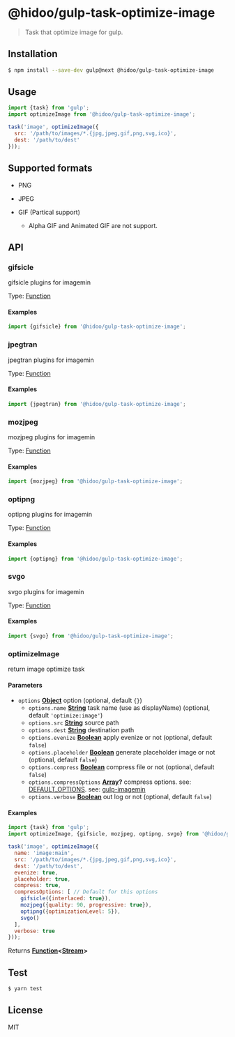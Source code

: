 # @hidoo/gulp-task-optimize-image

> Task that optimize image for gulp.

## Installation

```sh
$ npm install --save-dev gulp@next @hidoo/gulp-task-optimize-image
```

## Usage

```js
import {task} from 'gulp';
import optimizeImage from '@hidoo/gulp-task-optimize-image';

task('image', optimizeImage({
  src: '/path/to/images/*.{jpg,jpeg,gif,png,svg,ico}',
  dest: '/path/to/dest'
}));
```

## Supported formats

-   PNG
-   JPEG
-   GIF (Partical support)

    -   Alpha GIF and Animated GIF are not support.

## API

<!-- Generated by documentation.js. Update this documentation by updating the source code. -->

### gifsicle

gifsicle plugins for imagemin

Type: [Function](https://developer.mozilla.org/docs/Web/JavaScript/Reference/Statements/function)

#### Examples

```javascript
import {gifsicle} from '@hidoo/gulp-task-optimize-image';
```

### jpegtran

jpegtran plugins for imagemin

Type: [Function](https://developer.mozilla.org/docs/Web/JavaScript/Reference/Statements/function)

#### Examples

```javascript
import {jpegtran} from '@hidoo/gulp-task-optimize-image';
```

### mozjpeg

mozjpeg plugins for imagemin

Type: [Function](https://developer.mozilla.org/docs/Web/JavaScript/Reference/Statements/function)

#### Examples

```javascript
import {mozjpeg} from '@hidoo/gulp-task-optimize-image';
```

### optipng

optipng plugins for imagemin

Type: [Function](https://developer.mozilla.org/docs/Web/JavaScript/Reference/Statements/function)

#### Examples

```javascript
import {optipng} from '@hidoo/gulp-task-optimize-image';
```

### svgo

svgo plugins for imagemin

Type: [Function](https://developer.mozilla.org/docs/Web/JavaScript/Reference/Statements/function)

#### Examples

```javascript
import {svgo} from '@hidoo/gulp-task-optimize-image';
```

### optimizeImage

return image optimize task

#### Parameters

-   `options` **[Object](https://developer.mozilla.org/docs/Web/JavaScript/Reference/Global_Objects/Object)** option (optional, default `{}`)
    -   `options.name` **[String](https://developer.mozilla.org/docs/Web/JavaScript/Reference/Global_Objects/String)** task name (use as displayName) (optional, default `'optimize:image'`)
    -   `options.src` **[String](https://developer.mozilla.org/docs/Web/JavaScript/Reference/Global_Objects/String)** source path
    -   `options.dest` **[String](https://developer.mozilla.org/docs/Web/JavaScript/Reference/Global_Objects/String)** destination path
    -   `options.evenize` **[Boolean](https://developer.mozilla.org/docs/Web/JavaScript/Reference/Global_Objects/Boolean)** apply evenize or not (optional, default `false`)
    -   `options.placeholder` **[Boolean](https://developer.mozilla.org/docs/Web/JavaScript/Reference/Global_Objects/Boolean)** generate placeholder image or not (optional, default `false`)
    -   `options.compress` **[Boolean](https://developer.mozilla.org/docs/Web/JavaScript/Reference/Global_Objects/Boolean)** compress file or not (optional, default `false`)
    -   `options.compressOptions` **[Array](https://developer.mozilla.org/docs/Web/JavaScript/Reference/Global_Objects/Array)?** compress options.
          see: [DEFAULT_OPTIONS](./src/index.js).
          see: [gulp-imagemin](https://www.npmjs.com/package/gulp-imagemin)
    -   `options.verbose` **[Boolean](https://developer.mozilla.org/docs/Web/JavaScript/Reference/Global_Objects/Boolean)** out log or not (optional, default `false`)

#### Examples

```javascript
import {task} from 'gulp';
import optimizeImage, {gifsicle, mozjpeg, optipng, svgo} from '@hidoo/gulp-task-optimize-image';

task('image', optimizeImage({
  name: 'image:main',
  src: '/path/to/images/*.{jpg,jpeg,gif,png,svg,ico}',
  dest: '/path/to/dest',
  evenize: true,
  placeholder: true,
  compress: true,
  compressOptions: [ // Default for this options
    gifsicle({interlaced: true}),
    mozjpeg({quality: 90, progressive: true}),
    optipng({optimizationLevel: 5}),
    svgo()
  ],
  verbose: true
}));
```

Returns **[Function](https://developer.mozilla.org/docs/Web/JavaScript/Reference/Statements/function)&lt;[Stream](https://nodejs.org/api/stream.html)>** 

## Test

```sh
$ yarn test
```

## License

MIT
